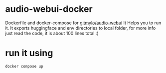 # audio-webui-docker

Dockerfile and docker-compose for [gitmylo/audio-webui](https://github.com/gitmylo/audio-webui)
It Helps you to run it.
It exports huggingface and env directories to local folder, for more info just read the code, it is about 100 lines total :)

# run it using

```shell
docker compose up
```
